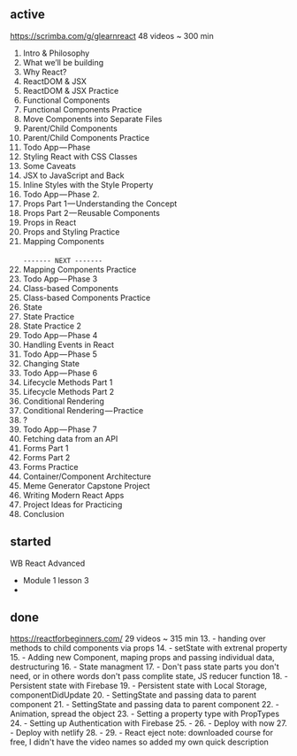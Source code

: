## active

https://scrimba.com/g/glearnreact 48 videos ~ 300 min
1. Intro & Philosophy
2. What we’ll be building
3. Why React?
4. ReactDOM & JSX
5. ReactDOM & JSX Practice
6. Functional Components
7. Functional Components Practice
8. Move Components into Separate Files
9. Parent/Child Components
10. Parent/Child Components Practice
11. Todo App — Phase  
12. Styling React with CSS Classes
13. Some Caveats
14. JSX to JavaScript and Back
15. Inline Styles with the Style Property
16. Todo App — Phase 2.
17. Props Part 1 — Understanding the Concept
18. Props Part 2 — Reusable Components
19. Props in React
20. Props and Styling Practice
21. Mapping Components
<br/><br/>`------- NEXT -------`<br/>
22. Mapping Components Practice
23. Todo App — Phase 3
24. Class-based Components
25. Class-based Components Practice
26. State
27. State Practice
28. State Practice 2
29. Todo App — Phase 4
30. Handling Events in React
31. Todo App — Phase 5
32. Changing State
33. Todo App — Phase 6
34. Lifecycle Methods Part 1
35. Lifecycle Methods Part 2
36. Conditional Rendering
37. Conditional Rendering — Practice
38. ?
39. Todo App — Phase 7
40. Fetching data from an API
41. Forms Part 1
42. Forms Part 2
43. Forms Practice
44. Container/Component Architecture
45. Meme Generator Capstone Project
46. Writing Modern React Apps
47. Project Ideas for Practicing
48. Conclusion

## started

WB React Advanced
* Module 1 lesson 3
* 

## done

https://reactforbeginners.com/ 29 videos ~ 315 min
13. - handing over methods to child components via props
14. - setState with extrenal property
15. - Adding new Component, maping props and passing individual data, destructuring
16. - State managment
17. - Don't pass state parts you don't need, or in othere words don't pass complite state, JS reducer function
18. - Persistent state with Firebase
19. - Persistent state with Local Storage, componentDidUpdate
20. - SettingState and passing data to parent component
21. - SettingState and passing data to parent component
22. - Animation, spread the object
23. - Setting a property type with PropTypes
24. - Setting up Authentication with Firebase
25. - 
26. - Deploy with now
27. - Deploy with netlify
28. - 
29. - React eject
note: downloaded course for free, I didn't have the video names so added my own quick description

